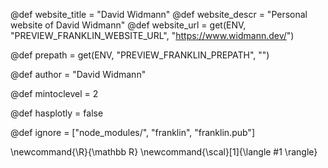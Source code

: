 <!--
Add here global page variables to use throughout your
website.
The website_* must be defined for the RSS to work
-->
@def website_title = "David Widmann"
@def website_descr = "Personal website of David Widmann"
@def website_url = get(ENV, "PREVIEW_FRANKLIN_WEBSITE_URL", "https://www.widmann.dev/")

@def prepath = get(ENV, "PREVIEW_FRANKLIN_PREPATH", "")

@def author = "David Widmann"

@def mintoclevel = 2

@def hasplotly = false

<!--
Add here files or directories that should be ignored by Franklin, otherwise
these files might be copied and, if markdown, processed by Franklin which
you might not want. Indicate directories by ending the name with a `/`.
-->
@def ignore = ["node_modules/", "franklin", "franklin.pub"]

<!--
Add here global latex commands to use throughout your
pages. It can be math commands but does not need to be.
For instance:
* \newcommand{\phrase}{This is a long phrase to copy.}
-->
\newcommand{\R}{\mathbb R}
\newcommand{\scal}[1]{\langle #1 \rangle}
